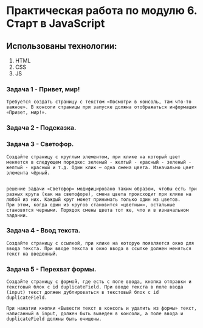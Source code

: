 # Практическая работа по модулю 6. Старт в JavaScript

## Использованы технологии:
1. HTML
2. CSS
3. JS


### Задача 1 - Привет, мир!

    Требуется создать страницу с текстом «‎Посмотри в консоль, там что-то важное»‎. В консоли страницы при запуске должна отображаться информация «‎Привет, мир!»‎.

### Задача 2 - Подсказка.


### Задача 3 - Светофор.
    Создайте страницу с круглым элементом, при клике на который цвет меняется в следующем порядке: зеленый - желтый - красный - зеленый - желтый - красный и т.д. Один клик — одна смена цвета. Изначально цвет элемента чёрный.


    решение задачи «Светофор» модифицировано таким образом, чтобы есть три разных круга (как на светофоре), смена цвета происходит при клике на любой из них. Каждый круг может принимать только один из цветов.
    При этом, когда один из кругов становится «цветным», остальные становятся черными. Порядок смены цвета тот же, что и в изначальном задании.
### Задача 4 - Ввод текста.

    Создайте страницу с ссылкой, при клике на которую появляется окно для ввода текста. При вводе текста в окно ввода в ссылке должен меняться текст на введенный.

### Задача 5 - Перехват формы.

    Создайте страницу с формой, где есть с поле ввода, кнопка отправки и текстовый блок с id duplicateField. При вводе текста в поле ввода (input) текст должен дублироваться в текстовый блок с id duplicateField.

    При нажатии кнопки «‎Вывести текст в консоль и удалить из формы»‎ текст, написанный в input, должен быть выведен в консоли, а поле ввода и duplicateField должны быть очищены.
